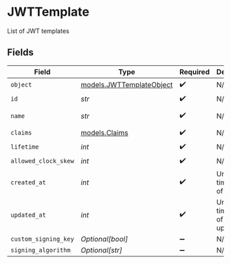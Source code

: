 # JWTTemplate

List of JWT templates


## Fields

| Field                                                      | Type                                                       | Required                                                   | Description                                                | Example                                                    |
| ---------------------------------------------------------- | ---------------------------------------------------------- | ---------------------------------------------------------- | ---------------------------------------------------------- | ---------------------------------------------------------- |
| `object`                                                   | [models.JWTTemplateObject](../models/jwttemplateobject.md) | :heavy_check_mark:                                         | N/A                                                        | jwt_template                                               |
| `id`                                                       | *str*                                                      | :heavy_check_mark:                                         | N/A                                                        | jt_1234567890abcdef                                        |
| `name`                                                     | *str*                                                      | :heavy_check_mark:                                         | N/A                                                        | My First JWT Template                                      |
| `claims`                                                   | [models.Claims](../models/claims.md)                       | :heavy_check_mark:                                         | N/A                                                        | {}                                                         |
| `lifetime`                                                 | *int*                                                      | :heavy_check_mark:                                         | N/A                                                        | 3600                                                       |
| `allowed_clock_skew`                                       | *int*                                                      | :heavy_check_mark:                                         | N/A                                                        | 5                                                          |
| `created_at`                                               | *int*                                                      | :heavy_check_mark:                                         | Unix timestamp of creation.<br/>                           | 1609459200                                                 |
| `updated_at`                                               | *int*                                                      | :heavy_check_mark:                                         | Unix timestamp of last update.<br/>                        | 1612137600                                                 |
| `custom_signing_key`                                       | *Optional[bool]*                                           | :heavy_minus_sign:                                         | N/A                                                        | false                                                      |
| `signing_algorithm`                                        | *Optional[str]*                                            | :heavy_minus_sign:                                         | N/A                                                        | RS256                                                      |